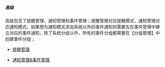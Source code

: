 ##### 高级

高级包含了提醒管理，通知管理和事件管理；提醒管理对应提醒模式，通知管理对应通知模式，如果想为通知模式添加系统以外的事件通知则需要先在事件管理中建立对应的事件通知，除了系统分组以外，所有的事件分组都需要在【分组管理】中创建事件分组；

* [提醒管理](/guide/project/configuration/gao-ji/ti-xing-guan-li.md)

* [通知管理&事件管理](/guide/project/configuration/gao-ji/tong-zhi-guan-li.md)



